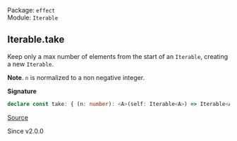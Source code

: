 Package: `effect`<br />
Module: `Iterable`<br />

## Iterable.take

Keep only a max number of elements from the start of an `Iterable`, creating a new `Iterable`.

**Note**. `n` is normalized to a non negative integer.

**Signature**

```ts
declare const take: { (n: number): <A>(self: Iterable<A>) => Iterable<A>; <A>(self: Iterable<A>, n: number): Iterable<A>; }
```

[Source](https://github.com/Effect-TS/effect/tree/main/packages/effect/src/Iterable.ts#L305)

Since v2.0.0